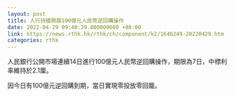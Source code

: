 ```yaml
---
layout: post
title: 人行持續開展100億元人民幣逆回購操作
date: 2022-04-29 09:40:29.000000000 +08:00
link: https://news.rthk.hk/rthk/ch/component/k2/1646249-20220429.htm
categories: rthk
---
```


人民銀行公開市場連續14日進行100億元人民幣逆回購操作，期限為7日，中標利率維持於2.1厘。

因今日有100億元逆回購到期，當日實現零投放零回籠。
